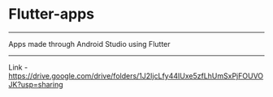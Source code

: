 # Flutter-apps
*********************************************
Apps made through Android Studio using Flutter

***************************************************

Link - https://drive.google.com/drive/folders/1J2IjcLfy44IUxe5zfLhUmSxPjFOUVOJK?usp=sharing
